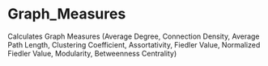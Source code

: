 # Graph_Measures
Calculates Graph Measures (Average Degree, Connection Density, Average Path Length, Clustering Coefficient, Assortativity, Fiedler Value, Normalized Fiedler Value, Modularity, Betweenness Centrality)
